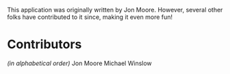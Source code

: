 This application was originally written by Jon Moore. However, several
other folks have contributed to it since, making it even more fun!

Contributors
============
*(in alphabetical order)*
Jon Moore
Michael Winslow
